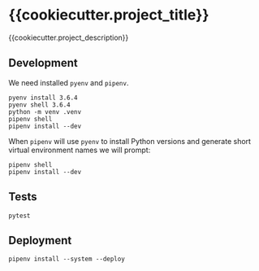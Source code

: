{{cookiecutter.project_title}}
=============================

{{cookiecutter.project_description}}

Development
-----------
We need installed `pyenv` and `pipenv`.
```commandline
pyenv install 3.6.4
pyenv shell 3.6.4
python -m venv .venv
pipenv shell
pipenv install --dev
```

When `pipenv` will use `pyenv` to install Python versions
and generate short virtual environment names we will prompt:
```commandline
pipenv shell
pipenv install --dev
```

Tests
-----
```commandline
pytest
```

Deployment
----------
```commandline
pipenv install --system --deploy
```
